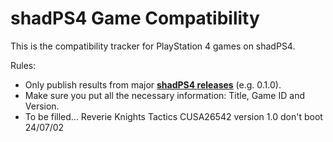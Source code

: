 # shadPS4 Game Compatibility

This is the compatibility tracker for PlayStation 4 games on shadPS4.

Rules:

- Only publish results from major [**shadPS4 releases**](https://github.com/shadps4-emu/shadPS4/releases) (e.g. 0.1.0).
- Make sure you put all the necessary information: Title, Game ID and Version.
- To be filled...
Reverie Knights Tactics CUSA26542 version 1.0 don't boot 24/07/02

